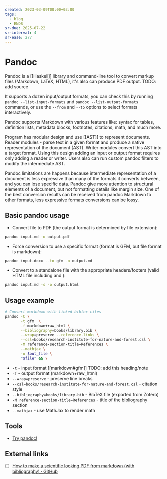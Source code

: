 ```yaml
---
created: 2023-03-09T00:00+03:00
tags:
  - blog
  - ENDS
sr-due: 2025-07-22
sr-interval: 4
sr-ease: 277
---
```


# Pandoc

Pandoc is a [[Haskell]] library and command-line tool to convert markup files (Markdown, LaTeX, HTML), it's also can produce PDF output. TODO: add source

It supports a dozen input/output formats, you can check this by running `pandoc --list-input-formats` and `pandoc --list-output-formats` commands, or use the `--from` and `--to` options to select formats interactively.

Pandoc supports Markdown with various features like: syntax for tables, definition lists, metadata blocks, footnotes, citations, math, and much more.

Program has modular design and use [[AST]] to represent documents. Reader modules - parse text in a given format and produce a native representation of the document (AST). Writer modules convert this AST into a target format. Using this design adding an input or output format requires only adding a reader or writer. Users also can run custom pandoc filters to modify the intermediate AST.

Pandoc limitations are happens because intermediate representation of a document is less expressive than many of the formats it converts between, and you can lose specific data. Pandoc give more attention to structural elements of a document, but not formatting details like margin size. One of the best conversion results can be received from pandoc Markdown to other formats, less expressive formats conversions can be lossy.

## Basic pandoc usage

- Convert file to PDF (the output format is determined by file extension):

```bash
pandoc input.md -o output.pdf
```

- Force conversion to use a specific format (format is GFM, but file format is markdown):

```bash
pandoc input.docx --to gfm -o output.md
```

- Convert to a standalone file with the appropriate headers/footers (valid HTML file including <head> and <body>):

```bash
pandoc input.md -s -o output.html
```

## Usage example

```bash
# Convert markdown with linked bibtex cites
pandoc -C \
       -t gfm  \
       -f markdown+raw_html \
       --bibliography=books/library.bib \
       --wrap=preserve --reference-links \
       --csl=books/research-institute-for-nature-and-forest.csl \
       -M reference-section-title=References \
       --mathjax \
       -o $out_file \
       "$file" && \
```

- `-t` - input format [[markdown#gfm]] TODO: add this heading/note
- `-f` - output format (markdown+raw_html)
- `--wrap=preserve` - preserve line breaks
- `--csl=books/research-institute-for-nature-and-forest.csl` - citation style
- `--bibliography=books/library.bib` - BibTeX file (exported from Zotero)
- `-M reference-section-title=References` - title of the bibliography section
- `--mathjax` - use MathJax to render math

## Tools

- [Try pandoc!](https://pandoc.org/try/)

## External links

- [ ] [How to make a scientific looking PDF from markdown (with bibliography) · GitHub](https://gist.github.com/maxogden/97190db73ac19fc6c1d9beee1a6e4fc8)
